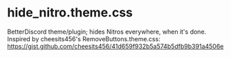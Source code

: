 # hide_nitro.theme.css
BetterDiscord theme/plugin; hides Nitros everywhere, when it's done. Inspired by cheesits456's RemoveButtons.theme.css: https://gist.github.com/cheesits456/41d659f932b5a574b5dfb9b391a4506e
